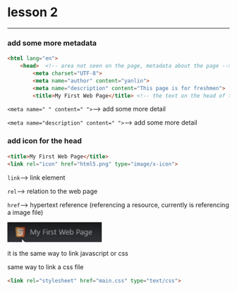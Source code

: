 # lesson 2

---



### add some more metadata

```html
<html lang="en">  
    <head>	<!-- area not seen on the page, metadata about the page -->
        <meta charset="UTF-8">
      	<meta name="author" content="yanlin">
      	<meta name="description" content="This page is for freshmen">
        <title>My First Web Page</title> <!-- the text on the head of the page -->
```

`<meta name=" " content=" ">`--> add some more detail

`<meta name="description" content=" ">`--> add some more detail



### add icon for the head

```html
<title>My First Web Page</title>
<link rel="icon" href="html5.png" type="image/x-icon">
```

`link`--> link element

`rel`--> relation to the web page

`href`--> hypertext reference (referencing a resource, currently is referencing a image file)

<img src=".assets/image-20231126202210389.png" alt="image-20231126202210389" style="zoom: 33%;" />

it is the same way to link javascript or css 

same way to link a css file

```html
<link rel="stylesheet" href="main.css" type="text/css">
```







